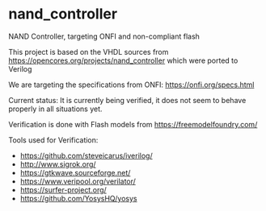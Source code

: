 # nand_controller
NAND Controller, targeting ONFI and non-compliant flash

This project is based on the VHDL sources from https://opencores.org/projects/nand_controller which were ported to Verilog

We are targeting the specifications from ONFI: https://onfi.org/specs.html

Current status: It is currently being verified, it does not seem to behave properly in all situations yet.

Verification is done with Flash models from https://freemodelfoundry.com/

Tools used for Verification:
* https://github.com/steveicarus/iverilog/
* http://www.sigrok.org/
* https://gtkwave.sourceforge.net/
* https://www.veripool.org/verilator/
* https://surfer-project.org/
* https://github.com/YosysHQ/yosys
